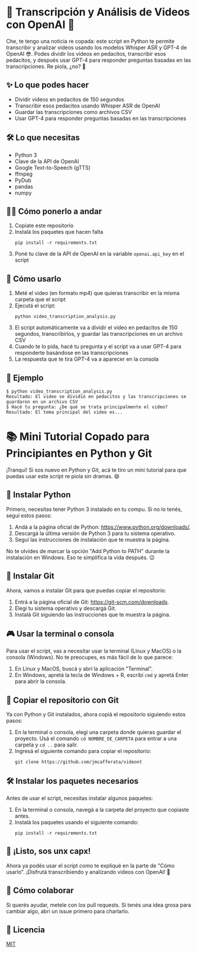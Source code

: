 # 🚀 Transcripción y Análisis de Videos con OpenAI 🎥

Che, te tengo una noticia re copada: este script en Python te permite transcribir y analizar videos usando los modelos Whisper ASR y GPT-4 de OpenAI 😎. Podes dividir los videos en pedacitos, transcribir esos pedacitos, y después usar GPT-4 para responder preguntas basadas en las transcripciones. Re piola, ¿no? 🤯

## ✨ Lo que podes hacer

- Dividir videos en pedacitos de 150 segundos
- Transcribir esos pedacitos usando Whisper ASR de OpenAI
- Guardar las transcripciones como archivos CSV
- Usar GPT-4 para responder preguntas basadas en las transcripciones

## 🛠 Lo que necesitas

- Python 3
- Clave de la API de OpenAI
- Google Text-to-Speech (gTTS)
- ffmpeg
- PyDub
- pandas
- numpy

## 🏃‍♂️ Cómo ponerlo a andar

1. Copiate este repositorio
2. Instalá los paquetes que hacen falta
   ```
   pip install -r requirements.txt
   ```
3. Poné tu clave de la API de OpenAI en la variable `openai.api_key` en el script

## 🎯 Cómo usarlo

1. Meté el video (en formato mp4) que quieras transcribir en la misma carpeta que el script
2. Ejecutá el script:
   ```
   python video_transcription_analysis.py
   ```
3. El script automáticamente va a dividir el video en pedacitos de 150 segundos, transcribirlos, y guardar las transcripciones en un archivo CSV
4. Cuando te lo pida, hacé tu pregunta y el script va a usar GPT-4 para responderte basándose en las transcripciones
5. La respuesta que te tira GPT-4 va a aparecer en la consola

## 🎉 Ejemplo

```
$ python video_transcription_analysis.py
Resultado: El video se dividió en pedacitos y las transcripciones se guardaron en un archivo CSV
$ Hacé tu pregunta: ¿De qué se trata principalmente el video?
Resultado: El tema principal del video es...
```
# 📚 Mini Tutorial Copado para Principiantes en Python y Git

¡Tranqui! Si sos nuevo en Python y Git, acá te tiro un mini tutorial para que puedas usar este script re piola sin dramas. 😄

## 🐍 Instalar Python

Primero, necesitas tener Python 3 instalado en tu compu. Si no lo tenés, seguí estos pasos:

1. Andá a la página oficial de Python: https://www.python.org/downloads/.
2. Descargá la última versión de Python 3 para tu sistema operativo.
3. Seguí las instrucciones de instalación que te muestra la página.

No te olvides de marcar la opción "Add Python to PATH" durante la instalación en Windows. Eso te simplifica la vida después. 😉

## 🏁 Instalar Git

Ahora, vamos a instalar Git para que puedas copiar el repositorio:

1. Entrá a la página oficial de Git: https://git-scm.com/downloads.
2. Elegí tu sistema operativo y descargá Git.
3. Instalá Git siguiendo las instrucciones que te muestra la página.

## 🎮 Usar la terminal o consola

Para usar el script, vas a necesitar usar la terminal (Linux y MacOS) o la consola (Windows). No te preocupes, es más fácil de lo que parece:

1. En Linux y MacOS, buscá y abrí la aplicación "Terminal".
2. En Windows, apretá la tecla de Windows + R, escribí `cmd` y apretá Enter para abrir la consola.

## 🤖 Copiar el repositorio con Git

Ya con Python y Git instalados, ahora copiá el repositorio siguiendo estos pasos:

1. En la terminal o consola, elegí una carpeta donde quieras guardar el proyecto. Usá el comando `cd NOMBRE_DE_CARPETA` para entrar a una carpeta y `cd ..` para salir.
2. Ingresá el siguiente comando para copiar el repositorio:
   ```
   git clone https://github.com/jmcafferata/videont
   ```

## 🛠 Instalar los paquetes necesarios

Antes de usar el script, necesitas instalar algunos paquetes:

1. En la terminal o consola, navegá a la carpeta del proyecto que copiaste antes. 
2. Instalá los paquetes usando el siguiente comando:
   ```
   pip install -r requirements.txt
   ```

## 🎉 ¡Listo, sos unx capx!

Ahora ya podés usar el script como te expliqué en la parte de "Cómo usarlo". ¡Disfrutá transcribiendo y analizando videos con OpenAI! 🚀

## 🤝 Cómo colaborar

Si querés ayudar, metele con los pull requests. Si tenés una idea grosa para cambiar algo, abrí un issue primero para charlarlo.

## 📄 Licencia

[MIT](https://choosealicense.com/licenses/mit/)
